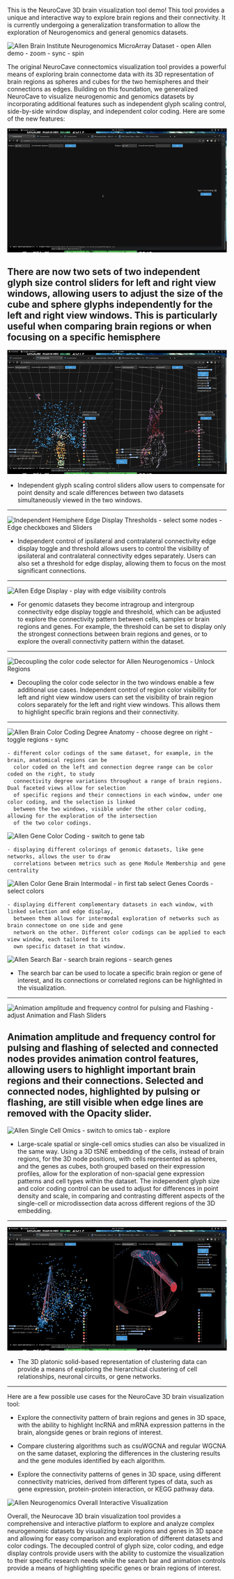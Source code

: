 This is the NeuroCave 3D brain visualization tool demo! This tool provides a
unique and interactive way to explore brain regions and their connectivity. It is currently
undergoing a generalization transformation to allow the exploration of Neurogenomics and general genomics
datasets.

![Allen Brain Institute Neurogenomics MicroArray Dataset - open Allen demo - zoom - sync - spin](AllenGenomics.gif)

The original NeuroCave connectomics visualization tool provides a powerful means of
exploring brain connectome data with its 3D representation of brain regions as spheres
and cubes for the two hemispheres
and their connections as edges. Building on this foundation, we generalized NeuroCave to
visualize neurogenomic and genomics datasets by incorporating additional features
such as independent glyph scaling control, side-by-side window display, and independent
color coding. Here are some of the new features:

![Independent Glyph Slider Control - zoom in - Sync - demo sliders](./BrainGlyphs.gif)

There are now two sets of two independent glyph size control sliders for left and right 
view windows, allowing users to adjust the size of the cube and sphere glyphs independently 
for the left and right view windows. This is particularly useful when comparing brain regions or
when focusing on a specific hemisphere
---
![Allen Neurogenomics Glyph Scaling - unlock sliders - demo adjustment](./AllenGlyphs.gif)

- Independent glyph scaling control sliders allow users to compensate for point density 
  and scale differences between two datasets simultaneously viewed in the two windows.
---
![Independent Hemiphere Edge Display Thresholds - select some nodes - Edge checkboxes and Sliders](./BrainEdges.gif)

- Independent control of ipsilateral and contralateral connectivity edge display
toggle and threshold allows users to control the visibility of ipsilateral
and contralateral connectivity edges separately. Users can also set a threshold for
edge display, allowing them to focus on the most significant connections.
---
![Allen Edge Display - play with edge visibility controls](./AllenEdges.gif)

- For genomic datasets they become intragroup and intergroup connectivity edge display toggle and threshold, which
  can be adjusted to explore
  the connectivity pattern between cells, samples or brain regions and genes. For example, the threshold can be set 
  to display only
  the strongest connections between brain regions and genes, or to explore the overall connectivity pattern within
  the dataset.
---
  
![Decoupling the color code selector for Allen Neurogenomics - Unlock Regions](AllenRegions.gif)

-  Decoupling the color code selector in the two windows enable a few additional use cases.
   Independent control of region color visibility for left and right view window
   users can set the visibility of brain region colors separately for the left and
   right view windows. This allows them to highlight specific brain regions and their
   connectivity.
---
   ![Allen Brain Color Coding Degree Anatomy - choose degree on right - toggle regions - sync](./AllenDegree.gif)

    - different color codings of the same dataset, for example, in the brain, anatomical regions can be
      color coded on the left and connection degree range can be color coded on the right, to study
      connectivity degree variations throughout a range of brain regions. Dual faceted views allow for selection
      of specific regions and their connections in each window, under one color coding, and the selection is linked
      between the two windows, visible under the other color coding, allowing for the exploration of the intersection
      of the two color codings.

   ![Allen Gene Color Coding - switch to gene tab](AllenGeneCentrality.gif)

    - displaying different colorings of genomic datasets, like gene networks, allows the user to draw
      correlations between metrics such as gene Module Membership and gene centrality

   ![Allen Color Gene Brain Intermodal - in first tab select Genes Coords - select colors](AllenIntermodal.gif)

    - displaying different complementary datasets in each window, with linked selection and edge display,
      between them allows for intermodal exploration of networks such as brain connectome on one side and gene
      network on the other. Different color codings can be applied to each view window, each tailored to its
      own specific dataset in that window.

![Allen Search Bar - search brain regions - search genes](./AllenSearch.gif)

- The search bar can be used to locate a specific brain region or gene of interest, and its connections
    or correlated regions can be highlighted in the visualization.
---
![Animation amplitude and frequency control for pulsing and Flashing - adjust Animation and Flash Sliders](./AllenAnimations.gif)

Animation amplitude and frequency control for pulsing and flashing of selected and
connected nodes provides animation control features, allowing users to
highlight important brain regions and their connections.
Selected and connected nodes, highlighted by pulsing or flashing, are still visible
when edge lines are removed with the Opacity slider.
---

![Allen Single Cell Omics - switch to omics tab - explore](./AllenOmics.gif)

- Large-scale spatial or single-cell omics studies can also be visualized in the same way. Using a 3D tSNE embedding of
  the cells, instead of brain regions, for the 3D node positions, with cells represented as spheres, and the genes as cubes,
  both grouped based on their expression profiles, allow for the exploration of non-spacial gene expression patterns and
  cell types within the dataset.
  The independent glyph size and color coding control can be used to adjust for differences in point density and scale,
  in comparing and contrasting different aspects of the single-cell or microdissection data across different regions
  of the 3D embedding.
---
![Allen Neurogenomics Heirachical Clustering Display with 3D Platonic Solid](./AllenClustering.gif)

- The 3D platonic solid-based representation of clustering data can provide a means of
  exploring the hierarchical clustering of cell relationships, neuronal circuits, or
  gene networks.
---


Here are a few possible use cases for the NeuroCave 3D brain visualization tool:

- Explore the connectivity pattern of brain regions and genes in 3D space, with the ability to highlight
  lncRNA and mRNA expression patterns in the brain, alongside genes or brain regions of interest.

- Compare clustering algorithms such as csuWGCNA and regular WGCNA on the same dataset, exploring the
  differences in the clustering results and the gene modules identified by each algorithm.

- Explore the connectivity patterns of genes in 3D space, using different connectivity
  matricies, derived from different types of data, such as gene expression, protein-protein interaction,
  or KEGG pathway data.


![Allen Neurogenomics Overall Interactive Visualization](./AllenNeuroGenomics.gif)

Overall, the Neurocave 3D brain visualization tool provides a comprehensive and
  interactive platform to explore and analyze complex
neurogenomic datasets by visualizing brain regions and genes in 3D space and allowing for easy comparison and
exploration of different datasets and color codings. The decoupled control of glyph size, color coding, and
edge display controls provide users with the ability to customize the visualization to their specific
research needs while the search bar and animation controls provide a means of highlighting specific genes or
brain regions of interest.


